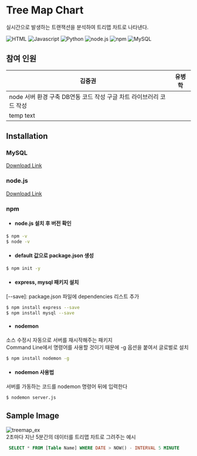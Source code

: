# Tree Map Chart
실시간으로 발생하는 트랜잭션을 분석하여 트리맵 차트로 나타낸다.



![HTML](https://img.shields.io/badge/-html-red)
![Javascript](https://img.shields.io/badge/-Javascript-yellow)
![Python](https://img.shields.io/badge/-Python-9cf)
![node.js](https://img.shields.io/badge/node.js-v16.13-brightgreen)
![npm](https://img.shields.io/badge/npm-v8.1.0-green)
![MySQL](https://img.shields.io/badge/MySQL-v5.7-blue)   

## 참여 인원
|김중권|유병학|
|-----|-----|
|node 서버 환경 구축   DB연동 코드 작성   구글 차트 라이브러리 코드 작성
|temp text


## Installation

### MySQL
[Download Link](https://downloads.mysql.com/archives/installer/)


### node.js
[Download Link](https://nodejs.org/en/download/)

### npm

- #### node.js 설치 후 버전 확인
```bash
$ npm -v
$ node -v
```

- #### default 값으로 package.json 생성
```bash
$ npm init -y
```

- #### express, mysql 패키지 설치  
[--save]: package.json 파일에 dependencies 리스트 추가
```bash
$ npm install express --save
$ npm install mysql --save
```

- #### nodemon
소스 수정시 자동으로 서버를 재시작해주는 패키지  
Command Line에서 명령어를 사용할 것이기 때문에 -g 옵션을 붙여서 글로벌로 설치
```bash
$ npm install nodemon -g
```
- #### nodemon 사용법  
서버를 가동하는 코드를 nodemon 명령어 뒤에 입력한다
```bash
$ nodemon server.js
```


## Sample Image
![treemap_ex](https://user-images.githubusercontent.com/94525599/146505049-136c53bf-1f77-461a-98a6-867c67583420.gif)   
2초마다 지난 5분간의 데이터를 트리맵 차트로 그려주는 예시   
```sql
 SELECT * FROM [Table Name] WHERE DATE > NOW() - INTERVAL 5 MINUTE
```


